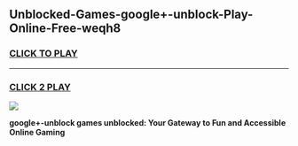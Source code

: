 
## Unblocked-Games-google+-unblock-Play-Online-Free-weqh8
<h3>
<a href="https://premium76.site?title=google+-unblock&ref=26A">CLICK TO PLAY</a></h3>
<hr>

<h3>
<a href="https://premium76.site?title=google+-unblock&ref=26A">CLICK 2 PLAY</a>
  
</h3>

<a href="https://premium76.site?title=google+-unblock&ref=26A"><img src="https://clearcache.store/games.png"></a>


**google+-unblock games unblocked: Your Gateway to Fun and Accessible Online Gaming**
